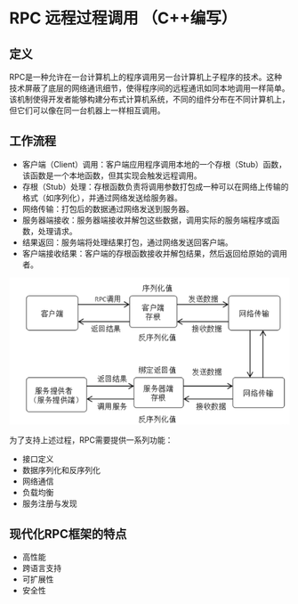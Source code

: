 # RPC 远程过程调用 （C++编写）
## 定义
RPC是一种允许在一台计算机上的程序调用另一台计算机上子程序的技术。这种技术屏蔽了底层的网络通讯细节，使得程序间的远程通讯如同本地调用一样简单。该机制使得开发者能够构建分布式计算机系统，不同的组件分布在不同计算机上，但它们可以像在同一台机器上一样相互调用。
## 工作流程
- 客户端（Client）调用：客户端应用程序调用本地的一个存根（Stub）函数，该函数是一个本地函数，但其实现会触发远程调用。
- 存根（Stub）处理：存根函数负责将调用参数打包成一种可以在网络上传输的格式（如序列化），并通过网络发送给服务器。
- 网络传输：打包后的数据通过网络发送到服务器。
- 服务器端接收：服务器端接收并解包这些数据，调用实际的服务端程序或函数，处理请求。
- 结果返回：服务端将处理结果打包，通过网络发送回客户端。
- 客户端接收结果：客户端的存根函数接收并解包结果，然后返回给原始的调用者。

![工作流程](./img/img1.png)

为了支持上述过程，RPC需要提供一系列功能：
- 接口定义
- 数据序列化和反序列化
- 网络通信
- 负载均衡
- 服务注册与发现

## 现代化RPC框架的特点
- 高性能
- 跨语言支持
- 可扩展性
- 安全性
